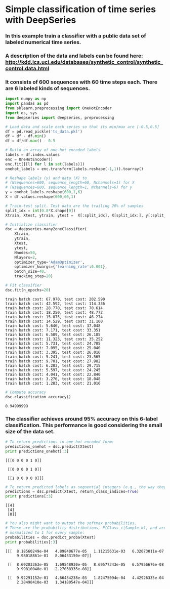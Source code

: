 
# Simple classification of time series with DeepSeries

### In this example train a classifier with a public data set of labeled numerical time series.
### A description of the data and labels can be found here: http://kdd.ics.uci.edu/databases/synthetic_control/synthetic_control.data.html
### It consists of 600 sequences with 60 time steps each. There are 6 labeled kinds of sequences.



```python
import numpy as np
import pandas as pd
from sklearn.preprocessing import OneHotEncoder
import os, sys
from deepseries import deepseries, preprocessing
```


```python
# Load data and scale each series so that its min/max are [-0.5,0.5]
df = pd.read_pickle('ts_data.pkl')
df = df - df.min()
df = df/df.max() - 0.5
```


```python
# Build an array of one-hot encoded labels
labels = df.index.values
enc = OneHotEncoder()
enc.fit([[l] for l in set(labels)])
onehot_labels = enc.transform(labels.reshape(-1,1)).toarray()
```


```python
# Reshape labels (y) and data (X) to
# (Nsequences=600, sequence_length=60, Nchannels=1) for X
# (Nsequences=600, sequence_length=1, Nchannels=6) for y
y = onehot_labels.reshape(600,1,6)
X = df.values.reshape(600,60,1)
```


```python
# Train-test split. Test data are the trailing 20% of samples
split_idx = int(0.8*X.shape[0])
Xtrain, Xtest, ytrain, ytest =  X[:split_idx], X[split_idx:], y[:split_idx], y[split_idx:]
```


```python
# Initialize classifier
dsc = deepseries.many2oneClassifier(
    Xtrain,
    ytrain,
    Xtest,
    ytest,
    Nnodes=50,
    Nlayers=2,
    optimizer_type='AdamOptimizer',
    optimizer_kwargs={'learning_rate':0.001},
    batch_size=40,
    tracking_step=20)
```


```python
# Fit classifier
dsc.fit(n_epochs=20)
```

    train batch cost: 67.970, test cost: 202.590
    train batch cost: 42.592, test cost: 114.336
    train batch cost: 28.770, test cost: 70.614
    train batch cost: 18.250, test cost: 48.772
    train batch cost: 15.075, test cost: 46.274
    train batch cost: 14.529, test cost: 31.100
    train batch cost: 5.646, test cost: 37.048
    train batch cost: 7.171, test cost: 33.351
    train batch cost: 6.589, test cost: 26.185
    train batch cost: 11.323, test cost: 35.252
    train batch cost: 5.731, test cost: 24.785
    train batch cost: 7.095, test cost: 25.040
    train batch cost: 3.395, test cost: 26.016
    train batch cost: 5.241, test cost: 23.565
    train batch cost: 9.701, test cost: 27.982
    train batch cost: 6.283, test cost: 29.715
    train batch cost: 5.597, test cost: 24.245
    train batch cost: 4.041, test cost: 22.840
    train batch cost: 3.276, test cost: 18.048
    train batch cost: 1.283, test cost: 21.016



```python
# Compute accuracy
dsc.classification_accuracy()
```




    0.94999999



### The classifier achieves around 95% accuracy on this 6-label classification. This performance is good considering the small size of the data set.


```python
# To return predictions in one-hot encoded form:
predictions_onehot = dsc.predict(Xtest)
print predictions_onehot[:3]
```

    [[[0 0 0 0 1 0]]

     [[0 0 0 0 1 0]]

     [[1 0 0 0 0 0]]]



```python
# To return predicted labels as sequential integers (e.g., the way they were before one-hot enconding in our case):
predictions = dsc.predict(Xtest, return_class_indices=True)
print predictions[:3]
```

    [[4]
     [4]
     [0]]



```python
# You also might want to output the softmax probabilities.
# These are the probability distributions, P(Class_i|Sample_k), and are
# normalized to 1 for every sample:
probabilities = dsc.predict_proba(Xtest)
print probabilities[:3]
```

    [[[  8.18560249e-04   4.89840677e-05   1.11215631e-03   6.32073011e-07
         9.98018861e-01   8.06433150e-07]]

     [[  8.60203363e-05   1.69548930e-05   8.69577343e-05   6.57956676e-08
         9.99810040e-01   2.27038335e-08]]

     [[  9.92291152e-01   4.66434238e-03   1.82475094e-04   4.42926335e-04
         2.28498410e-03   1.34180547e-04]]]
